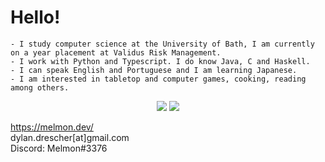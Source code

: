 # Hello!

```
- I study computer science at the University of Bath, I am currently on a year placement at Validus Risk Management.
- I work with Python and Typescript. I do know Java, C and Haskell.
- I can speak English and Portuguese and I am learning Japanese.
- I am interested in tabletop and computer games, cooking, reading among others.
```

<p align="center">
<img src="https://github-readme-stats.vercel.app/api?username=mel-mon&count_private=true&show_icons=true&title_color=FF00B4&text_color=FFF&icon_color=FF00B4&bg_color=000" />
<img src="https://github-readme-stats.vercel.app/api/top-langs/?username=mel-mon&count_private=true&title_color=FF00B4&text_color=FFF&icon_color=FF00B4&bg_color=000" />
</p>

https://melmon.dev/<br>
dylan.drescher[at]gmail.com<br>
Discord: Melmon#3376
